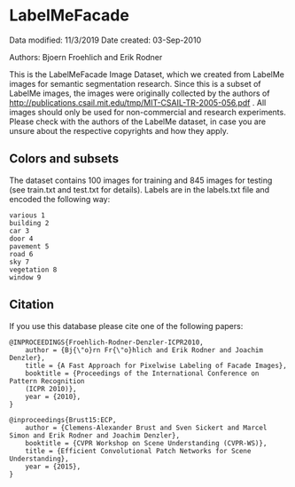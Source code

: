 # LabelMeFacade

Data modified: 11/3/2019
Date created: 03-Sep-2010

Authors: Bjoern Froehlich and Erik Rodner

This is the LabelMeFacade Image Dataset, which we created from LabelMe images for semantic segmentation research. Since this is a subset of LabelMe images, the images were originally collected by the authors of http://publications.csail.mit.edu/tmp/MIT-CSAIL-TR-2005-056.pdf . All images should only be used for non-commercial and research experiments. Please check with the authors of the LabelMe dataset, in case you are unsure about the respective copyrights and how they apply.

## Colors and subsets

The dataset contains 100 images for training and 845 images for testing (see train.txt and test.txt for details).
Labels are in the labels.txt file and encoded the following way:
    
    various 1
    building 2
    car 3
    door 4
    pavement 5
    road 6
    sky 7
    vegetation 8
    window 9

## Citation

If you use this database please cite one of the following papers:

    @INPROCEEDINGS{Froehlich-Rodner-Denzler-ICPR2010,
	    author = {Bj{\"o}rn Fr{\"o}hlich and Erik Rodner and Joachim Denzler},
    	title = {A Fast Approach for Pixelwise Labeling of Facade Images},
	    booktitle = {Proceedings of the International Conference on Pattern Recognition
    	(ICPR 2010)},
    	year = {2010},
    }

    @inproceedings{Brust15:ECP,
        author = {Clemens-Alexander Brust and Sven Sickert and Marcel Simon and Erik Rodner and Joachim Denzler},
        booktitle = {CVPR Workshop on Scene Understanding (CVPR-WS)},
        title = {Efficient Convolutional Patch Networks for Scene Understanding},
        year = {2015},
    }

